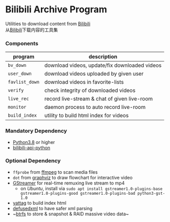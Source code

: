 # Bilibili Archive Program

Utilities to download content from [Bilibili](https://www.bilibili.com)  
从[Bilibili](https://www.bilibili.com)下载内容的工具集  

### Components
|	program		|	description	|
|	----		|	----		|
|	`bv_down`	|	download videos, update/fix downloaded videos	|
|	`user_down`	|	download videos uploaded by given user	|
|	`favlist_down`	|	download videos in favorite-lists	|
|	`verify`	|	check integrity of downloaded videos	|
|	`live_rec`	|	record live-stream & chat of given live-room	|
|	`monitor`	|	daemon process to auto record live-room	|
|	`build_index`	|	utility to build html index for videos	|

### Mandatory Dependency
+ [Python3.8](https://docs.python.org/3.8/) or higher
+ [bilibili-api-python](https://github.com/Nemo2011/bilibili-api)

### Optional Dependency
+ `ffprobe` from [ffmpeg](https://ffmpeg.org/) to scan media files
+ `dot` from [graphviz](https://graphviz.org/) to draw flowchart for interactive video
+ [GStreamer](https://gstreamer.freedesktop.org/) for real-time remuxing live stream to mp4
	+ on *Ubuntu*, install via `sudo apt install gstreamer1.0-plugins-base gstreamer1.0-plugins-good gstreamer1.0-plugins-bad python3-gst-1.0`
+ [yattag](http://yattag.org/) to build index html
+ [defusedxml](https://pypi.org/project/defusedxml/) to have safer xml parsing
+ ~[btrfs](https://btrfs.wiki.kernel.org) to store & snapshot & RAID massive video data~
